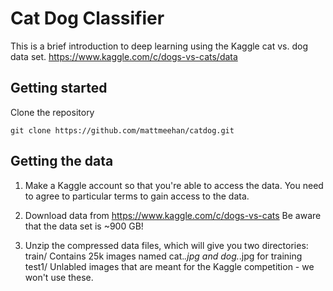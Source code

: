 # Cat Dog Classifier
This is a brief introduction to deep learning using the Kaggle cat vs. dog data set.
https://www.kaggle.com/c/dogs-vs-cats/data

## Getting started
Clone the repository 

```
git clone https://github.com/mattmeehan/catdog.git
```

## Getting the data
1. Make a Kaggle account so that you're able to access the data. You need to agree to particular terms to gain access to the data. 

2. Download data from https://www.kaggle.com/c/dogs-vs-cats
   Be aware that the data set is ~900 GB!

3. Unzip the compressed data files, which will give you two directories:
    train/
        Contains 25k images named cat.*.jpg and dog.*.jpg for training
    test1/
        Unlabled images that are meant for the Kaggle competition - we won't use these.


